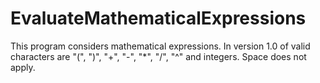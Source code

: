 # EvaluateMathematicalExpressions

This program considers mathematical expressions.
In version 1.0 of valid characters are "(", ")", "+", "-", "*", "/", "^" and integers. Space does not apply.
